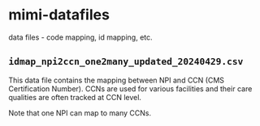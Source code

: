 # mimi-datafiles

data files - code mapping, id mapping, etc.

## `idmap_npi2ccn_one2many_updated_20240429.csv`

This data file contains the mapping between NPI and CCN (CMS Certification Number). CCNs are used for various facilities and their care qualities are often tracked at CCN level. 

Note that one NPI can map to many CCNs. 


